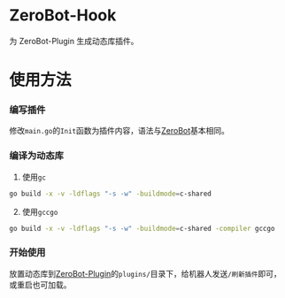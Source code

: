 # ZeroBot-Hook
为 ZeroBot-Plugin 生成动态库插件。

# 使用方法
### 编写插件
修改`main.go`的`Init`函数为插件内容，语法与[ZeroBot](https://github.com/wdvxdr1123/ZeroBot)基本相同。
### 编译为动态库
1. 使用`gc`
```bash
go build -x -v -ldflags "-s -w" -buildmode=c-shared
```
2. 使用`gccgo`
```bash
go build -x -v -ldflags "-s -w" -buildmode=c-shared -compiler gccgo
```
### 开始使用
放置动态库到[ZeroBot-Plugin](https://github.com/FloatTech/ZeroBot-Plugin)的`plugins/`目录下，给机器人发送`/刷新插件`即可，或重启也可加载。